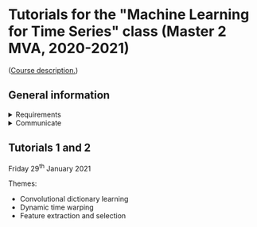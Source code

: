 # Tutorials for the "Machine Learning for Time Series" class (Master 2 MVA, 2020-2021)

([Course description.](http://www.laurentoudre.fr/ast.html))

## General information

<details>
    <summary>Requirements</summary>

    These tutorials use Python 3 (version 3.6 at least) and [Jupyter notebooks](https://jupyter.org/).
    You will also need several Python packages that are listed in `requirements.txt` files in the relevant folders.
    
    **With  `pip`**
    All packages can be installed using `pip install package_name`.

    **With `conda`**
    Most packages should also be available through `conda`, however I have not verified it.
    At least one package (`loadmydata`) is not available through `conda`.
    To install it, run (within a conda environment) `conda install pip` then `pip install loadmydata`. (See [the conda documentation](https://docs.conda.io/projects/conda/en/latest/user-guide/tasks/manage-pkgs.html#installing-non-conda-packages) for more information.)

</details>

<details>
    <summary>Communicate</summary>
  
    Please feel free to open an issue if you think something is wrong or could be improved!
    To that end, go to the [Issues](https://github.com/deepcharles/tutorial-MVA-2021/issues) section of this repository.

</details>


## Tutorials 1 and 2

Friday 29<sup>th</sup> January 2021

Themes:
- Convolutional dictionary learning
- Dynamic time warping
- Feature extraction and selection
